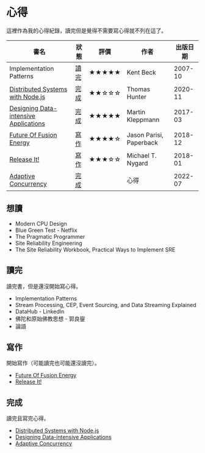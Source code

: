 # 心得

這裡作為我的心得紀錄，讀完但是覺得不需要寫心得就不列在這了。

| 書名 | 狀態 | 評價 | 作者 | 出版日期 |
| - | - | - | - | - |
| Implementation Patterns                 | [讀完] | ★★★★★ | Kent Beck | 2007-10 |
| [Distributed Systems with Node.js]      | [完成] | ★★☆☆☆ | Thomas Hunter | 2020-11 |
| [Designing Data-intensive Applications] | [完成] | ★★★★★ | Martin Kleppmann | 2017-03 |
| [Future Of Fusion Energy]               | [寫作] | ★★★★☆ | Jason Parisi, Paperback | 2018-12 |
| [Release It!]                           | [寫作] | ★★★☆☆ | Michael T. Nygard | 2018-01 |
| [Adaptive Concurrency]                  | [完成] |       | 心得 | 2022-07 |

## 想讀

- Modern CPU Design
- Blue Green Test - Netflix
- The Pragmatic Programmer
- Site Reliability Engineering
- The Site Reliability Workbook, Practical Ways to Implement SRE

## 讀完

讀完書，但是還沒開始寫心得。

- Implementation Patterns
- Stream Processing, CEP, Event Sourcing, and Data Streaming Explained
- DataHub - LinkedIn
- 佛陀和原始佛教思想 - 郭良鋆
- 論語

## 寫作

開始寫作（可能讀完也可能還沒讀完）。

- [Future Of Fusion Energy]
- [Release It!]

## 完成

讀完且寫完心得。

- [Distributed Systems with Node.js]
- [Designing Data-intensive Applications]
- [Adaptive Concurrency]

[distributed systems with node.js]: distributed-systems-with-node.js/
[designing data-intensive applications]: designing-data-intensive-applications/
[adaptive concurrency]: adaptive-concurrency/
[future of fusion energy]: future-of-fusion-energy/
[release it!]: release-it.md
[讀完]: #讀完
[寫作]: #寫作
[完成]: #完成
